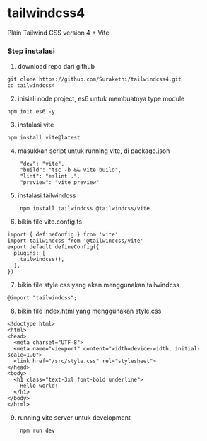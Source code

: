 # tailwindcss4
Plain Tailwind CSS version 4 + Vite

### Step instalasi 
1. download repo dari github
```
git clone https://github.com/Surakethi/tailwindcss4.git
cd tailwindcss4
```

2. inisiali node project, es6 untuk membuatnya type module
```
npm init es6 -y 
```

3. instalasi vite 
```
npm install vite@latest
```

4. masukkan script untuk running vite, di package.json
```
    "dev": "vite",
    "build": "tsc -b && vite build",
    "lint": "eslint .",
    "preview": "vite preview"
```

5. instalasi tailwindcss
```
    npm install tailwindcss @tailwindcss/vite
```

6. bikin file vite.config.ts
```
import { defineConfig } from 'vite'
import tailwindcss from '@tailwindcss/vite'
export default defineConfig({
  plugins: [
    tailwindcss(),
  ],
})
```

7. bikin file style.css yang akan menggunakan tailwindcss
```
@import "tailwindcss";
```

8. bikin file index.html yang menggunakan style.css
```
<!doctype html>
<html>
<head>
  <meta charset="UTF-8">
  <meta name="viewport" content="width=device-width, initial-scale=1.0">
  <link href="/src/style.css" rel="stylesheet">
</head>
<body>
  <h1 class="text-3xl font-bold underline">
    Hello world!
  </h1>
</body>
</html>
```

9. running vite server untuk development
```
    npm run dev
```

